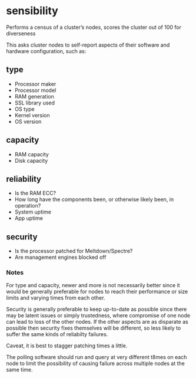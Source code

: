 # sensibility
Performs a census of a cluster’s nodes, scores the cluster out of 100 for diverseness

This asks cluster nodes to self-report aspects of their software and hardware configuration, such as:

## type
* Processor maker
* Processor model
* RAM generation
* SSL library used
* OS type
* Kernel version
* OS version

## capacity
* RAM capacity
* Disk capacity

## reliability
* Is the RAM ECC?
* How long have the components been, or otherwise likely been, in operation?
* System uptime
* App uptime

## security
* Is the processor patched for Meltdown/Spectre?
* Are management engines blocked off

### Notes

For type and capacity, newer and more is not necessarily better since it would be generally preferable for nodes to reach their performance or size limits and varying times from each other.

Security is generally preferable to keep up-to-date as possible since there may be latent issues or simply trustedness, where compromise of one node can lead to loss of the other nodes. If the other aspects are as disparate as possible then security fixes themselves will be different, so less likely to suffer the same kinds of reliabilty failures.

Caveat, it is best to stagger patching times a little.

The polling software should run and query at very different t8mes on each node to limit the possibility of causing failure across multiple nodes at the same time.
